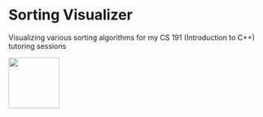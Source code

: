 # Sorting Visualizer
Visualizing various sorting algorithms for my CS 191 (Introduction to C++) tutoring sessions

<img src="https://imgur.com/oNRybdz.gif" width="100">
